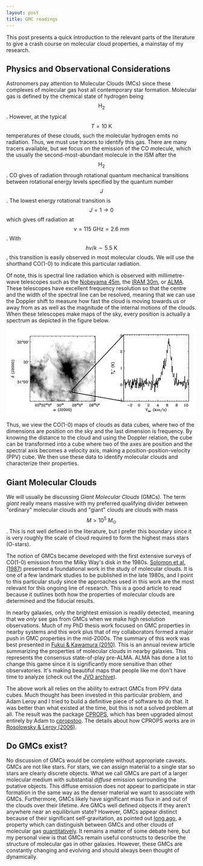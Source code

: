 ```yaml
---
layout: post
title: GMC readings
---
```


This post presents a quick introduction to the relevant parts of the literature to give a crash course on molecular cloud properties, a mainstay of my research.


## Physics and Observational Considerations

Astronomers pay attention to Molecular Clouds (MCs) since these complexes of molecular gas host all contemporary star formation.  Molecular gas is defined by the chemical state of hydrogen being $$\mathrm{H}_2$$.  However, at the typical $$T=10~\mathrm{ K}$$ temperatures of these clouds, such the molecular hydrogen emits no radiation.  Thus, we must use tracers to identify this gas.  There are many tracers available, but we focus on the emission of the CO molecule, which the usually the second-most-abundant molecule in the ISM after the $$\mathrm{H}_2$$.  CO gives of radiation through rotational quantum mechanical transitions between rotational energy levels specified by the quantum number $$J$$.  The lowest energy rotational transition is $$J=1\to 0$$ which gives off radiation at $$\nu = 115~\mathrm{ GHz} = 2.6~\mathrm{ mm}$$.  With $$h\nu / k \sim 5.5~\mathrm{ K}$$, this transition is easily observed in most molecular clouds.   We will use the shorthand CO(1-0) to indicate this particular radiation.  

Of note, this is spectral line radiation which is observed with millimetre-wave telescopes such as the [Nobeyama 45m](www.nro.nao.ac.jp/~nro45mrt/index-e.html), the [IRAM 30m](http://www.iram-institute.org/EN/30-meter-telescope.php), or [ALMA](http://almaobservatory.org).  These telescopes have excellent frequency resolution so that the centre and the width of the spectral line can be resolved, meaning that we can use the Doppler shift to measure how fast the cloud is moving towards us or away from as as well as the magnitude of the internal motions of the clouds.  When these telescopes make maps of the sky, every position is actually a spectrum as depicted in the figure below.

![Spectral Cubes](/images/SpecCube.png)

Thus, we view the CO(1-0) maps of clouds as data cubes, where two of the dimensions are position on the sky and the last dimension is frequency.  By knowing the distance to the cloud and using the Doppler relation, the cube can be transformed into a cube where two of the axes are position and the spectral axis becomes a velocity axis, making a position-position-velocity (PPV) cube.  We then use these data to identify molecular clouds and characterize their properties.

## Giant Molecular Clouds

We will usually be discussing _Giant Molecular Clouds_ (GMCs).  The term _giant_ really means massive with my preferred qualifying divider between "ordinary" molecular clouds and "giant" clouds are clouds with mass $$M>10^5\ M_{\odot}$$.  This is not well defined in the literature, but I prefer this boundary since it is very roughly the scale of cloud required to form the highest mass stars (O-stars).

The notion of GMCs became developed with the first extensive surveys of CO(1-0) emission from the Milky Way's disk in the 1980s.  [Solomon et al. (1987)](http://adsabs.harvard.edu/abs/1987ApJ...319..730S) presented a foundational work in the study of molecular clouds.  It is one of a few landmark studies to be published in the late 1980s, and I point to this particular study since the approaches used in this work are the most relevant for this ongoing line of research.  This is a good article to read because it outlines both how the properties of molecular clouds are determined and the fiducial results.  

In nearby galaxies, only the brightest emission is readily detected, meaning that we _only_ see gas from GMCs when we make high resolution observations.  Much of my PhD thesis work focused on GMC properties in nearby systems and this work plus that of my collaborators formed a major push in GMC properties in the mid-2000s.  The summary of this work was best presented in [Fukui & Kawamura (2010)](http://adsabs.harvard.edu/abs/2010ARA%26A..48..547F).  This is an annual review article summarizing the properties of molecular clouds in nearby galaxies.  This represents the consensus state-of-play pre-ALMA.  ALMA has done a lot to change this game since it is significantly more sensitive than other observatories.  It's making beautiful maps that people like me don't have time to analyze (check out the [JVO archive](http://jvo.nao.ac.jp/portal/alma/archive.do)).  

The above work all relies on the ability to extract GMCs from PPV data cubes.  Much thought has been invested in this particular problem, and Adam Leroy and I tried to build a definitive piece of software to do that.  It was better than what existed at the time, but this is not a solved problem at all.  The result was the package [CPROPS](https://github.com/low-sky/cprops/), which has been upgraded almost entirely by Adam to [cpropstoo](https://github.com/akleroy/cpropstoo/).  The details about how CPROPS works are in [Rosolowsky & Leroy (2006)](http://adsabs.harvard.edu/abs/2006PASP..118..590R).  

## Do GMCs exist?

No discussion of GMCs would be complete without appropriate caveats.  GMCs are not like stars.  For stars, we can assign material to a single star so stars are clearly discrete objects.  What we call GMCs are part of a larger molecular medium with substantial _diffuse_ emission surrounding the putative objects.  This diffuse emission does not appear to participate in star formation in the same way as the denser material we want to associate with GMCs.  Furthermore, GMCs likely have significant mass flux in and out of the clouds over their lifetime.  Are GMCs well defined objects if they aren't anywhere near an equilibrium state?  However, GMCs appear distinct because of their significant self-gravitation, as pointed out [long ago](http://adsabs.harvard.edu/abs/1993prpl.conf..125B), a property which can distinguish between GMCs and other clouds of molecular gas [quantitatively](http://adsabs.harvard.edu/abs/2008ApJ...679.1338R).  It remains a matter of some debate here, but my personal view is that GMCs remain useful constructs to describe the structure of molecular gas in other galaxies.  However, these GMCs are constantly changing and evolving and should always been thought of dynamically.
